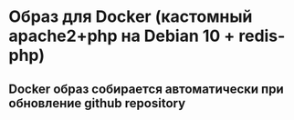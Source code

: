 # Образ для Docker (кастомный apache2+php на Debian  10 + redis-php)
## Docker образ собирается автоматически при обновление github repository 



